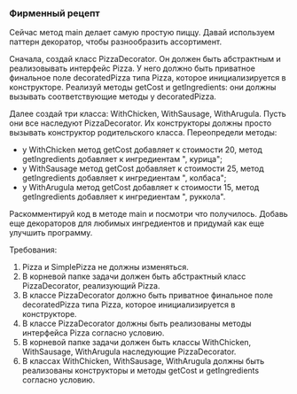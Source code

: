 
### Фирменный рецепт

Сейчас метод main делает самую простую пиццу. Давай используем паттерн декоратор, чтобы разнообразить ассортимент.

Сначала, создай класс PizzaDecorator. Он должен быть абстрактным и реализовывать интерфейс Pizza.
У него должно быть приватное финальное поле decoratedPizza типа Pizza, которое инициализируется в конструкторе.
Реализуй методы getCost и getIngredients: они должны вызывать соответствующие методы у decoratedPizza.

Далее создай три класса: WithChicken, WithSausage, WithArugula. Пусть они все наследуют PizzaDecorator.
Их конструкторы должны просто вызывать конструктор родительского класса.
Переопредели методы:
- у WithChicken метод getCost добавляет к стоимости 20, метод getIngredients добавляет к ингредиентам &quot;, курица&quot;;
- у WithSausage метод getCost добавляет к стоимости 25, метод getIngredients добавляет к ингредиентам &quot;, колбаса&quot;;
- у WithArugula метод getCost добавляет к стоимости 15, метод getIngredients добавляет к ингредиентам &quot;, руккола&quot;.

Раскомментируй код в методе main и посмотри что получилось.
Добавь еще декораторов для любимых ингредиентов и придумай как еще улучшить программу.


Требования:
1.	Pizza и SimplePizza не должны изменяться.
2.	В корневой папке задачи должен быть абстрактный класс PizzaDecorator, реализующий Pizza.
3.	В классе PizzaDecorator должно быть приватное финальное поле decoratedPizza типа Pizza, которое инициализируется в конструкторе.
4.	В классе PizzaDecorator должны быть реализованы методы интерфейса Pizza согласно условию.
5.	В корневой папке задачи должен быть классы WithChicken, WithSausage, WithArugula наследующие PizzaDecorator.
6.	В классах WithChicken, WithSausage, WithArugula должны быть реализованы конструкторы и методы getCost и getIngredients согласно условию.


